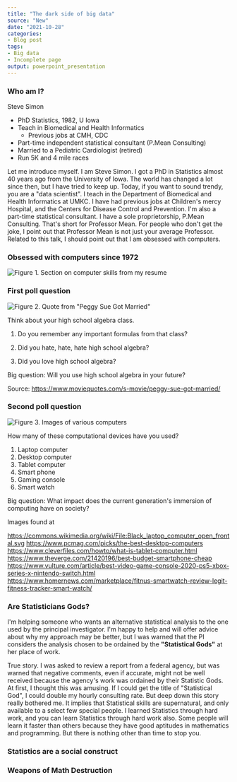 ```yaml
---
title: "The dark side of big data"
source: "New"
date: "2021-10-28"
categories:
- Blog post
tags:
- Big data
- Incomplete page
output: powerpoint_presentation
---
```


### Who am I?

Steve Simon

+ PhD Statistics, 1982, U Iowa
+ Teach in Biomedical and Health Informatics
  + Previous jobs at CMH, CDC
+ Part-time independent statistical consultant (P.Mean Consulting)
+ Married to a Pediatric Cardiologist (retired)
+ Run 5K and 4 mile races

<div class="notes">

Let me introduce myself. I am Steve Simon. I got a PhD in Statistics almost 40 years ago from the University of Iowa. The world has changed a lot since then, but I have tried to keep up. Today, if you want to sound trendy, you are a "data scientist". I teach in the Department of Biomedical and Health Informatics at UMKC. I have had previous jobs at Children's mercy Hospital, and the Centers for Disease Control and Prevention. I'm also a part-time statistical consultant. I have a sole proprietorship, P.Mean Consulting. That's short for Professor Mean. For people who don't get the joke, I point out that Professor Mean is not just your average Professor. Related to this talk, I should point out that I am obsessed with computers.

</div>

### Obsessed with computers since 1972

![Figure 1. Section on computer skills from my resume](http://www.pmean.com/new-images/21/dark-side-03.png)

### First poll question

![Figure 2. Quote from "Peggy Sue Got Married"](http://www.pmean.com/new-images/21/dark-side-01.png)

<div class="notes">

Think about your high school algebra class.

1. Do you remember any important formulas from that class?

2. Did you hate, hate, hate high school algebra?

3. Did you love high school algebra?

Big question: Will you use high school algebra in your future?

Source: https://www.moviequotes.com/s-movie/peggy-sue-got-married/

</div>

### Second poll question

![Figure 3. Images of various computers](http://www.pmean.com/new-images/21/dark-side-02.png)

<div class="notes">

How many of these computational devices have you used?

1. Laptop computer
2. Desktop computer
3. Tablet computer
4. Smart phone
5. Gaming console
6. Smart watch

Big question: What impact does the current generation's immersion of computing have on society?

Images found at

https://commons.wikimedia.org/wiki/File:Black_laptop_computer_open_frontal.svg
https://www.pcmag.com/picks/the-best-desktop-computers
https://www.cleverfiles.com/howto/what-is-tablet-computer.html
https://www.theverge.com/21420196/best-budget-smartphone-cheap
https://www.vulture.com/article/best-video-game-console-2020-ps5-xbox-series-x-nintendo-switch.html
https://www.homernews.com/marketplace/fitnus-smartwatch-review-legit-fitness-tracker-smart-watch/

</div>


### Are Statisticians Gods?

I'm helping someone who wants an alternative statistical analysis to the one used by the principal investigator. I'm happy to help and will offer advice about why my approach may be better, but I was warned that the PI considers the analysis chosen to be ordained by the **"Statistical Gods"** at her place of work.

<div class="notes">

True story. I was asked to review a report from a federal agency, but was warned that negative comments, even if accurate, might not be well received because the agency's work was ordained by their Statistic Gods. At first, I thought this was amusing. If I could get the title of "Statistical God", I could double my hourly consulting rate. But deep down this story really bothered me. It implies that Statistical skills are supernatural, and only available to a select few special people. I learned Statistics through hard work, and you can learn Statistics through hard work also. Some people will learn it faster than others because they have good aptitudes in mathematics and programming. But there is nothing other than time to stop you.

</div>

### Statistics are a social construct



### Weapons of Math Destruction

